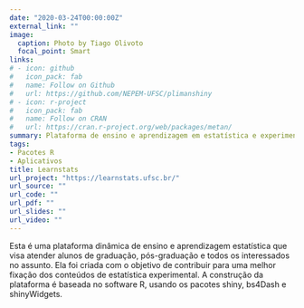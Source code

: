```yaml
---
date: "2020-03-24T00:00:00Z"
external_link: ""
image:
  caption: Photo by Tiago Olivoto
  focal_point: Smart
links:
# - icon: github
#   icon_pack: fab
#   name: Follow on Github
#   url: https://github.com/NEPEM-UFSC/plimanshiny
# - icon: r-project
#   icon_pack: fab
#   name: Follow on CRAN
#   url: https://cran.r-project.org/web/packages/metan/
summary: Plataforma de ensino e aprendizagem em estatística e experimentação agronômica
tags:
- Pacotes R
- Aplicativos
title: Learnstats
url_project: "https://learnstats.ufsc.br/"
url_source: ""
url_code: ""
url_pdf: ""
url_slides: ""
url_video: ""
---
```


Esta é uma plataforma dinâmica de ensino e aprendizagem estatística que visa atender alunos de graduação, pós-graduação e todos os interessados no assunto. Ela foi criada com o objetivo de contribuir para uma melhor fixação dos conteúdos de estatística experimental. A construção da plataforma é baseada no software R, usando os pacotes shiny, bs4Dash e shinyWidgets.
